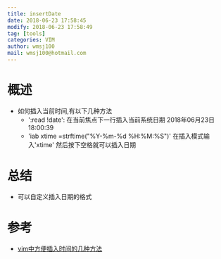 ```yaml
---
title: insertDate 
date: 2018-06-23 17:58:45 
modify: 2018-06-23 17:58:49 
tag: [tools]
categories: VIM 
author: wmsj100
mail: wmsj100@hotmail.com
---
```


# 概述
- 如何插入当前时间,有以下几种方法
	- ':read !date': 在当前焦点下一行插入当前系统日期	2018年06月23日 18:00:39
	- 'iab xtime <c-r>=strftime("%Y-%m-%d %H:%M:%S")<cr>' 在插入模式输入'xtime' 然后按下空格就可以插入日期
# 总结
- 可以自定义插入日期的格式
# 参考
- [vim中方便插入时间的几种方法](https://blog.csdn.net/zimmermanlin/article/details/8922067)

